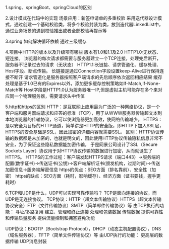 1.spring、springBoot、springCloud的区别

2.设计模式在代码中的实现
场景应用：新签申请单的多重校验
采用迭代器设计模式，通过创建一个基础校验类，将多个校验封装为类，放到迭代器LinkedList中，通过业务场景的遇到校验推出或者全部校验再提示等

3.spring 如何解决循环依赖
通过三级缓存

4.项目中HTTP的版本以及升级项有哪些
版本有1.0和1.1及2.0
HTTP1.0:无状态、短连接。
浏览器的每次请求都需要与服务器建立一个TCP连接，处理完后断开，服务器不记录过去的请求（无状态）
HTTP1.1:长链接、请求管道化、缓存处理、Host字段、断点传输。
长链接是通过Connection字段设置keep-Alive进行保持连接不断开
请求管道化是服务器按照客户端请求的先后顺序依次返回相应结果
缓存处理是基于1.0已有的Expires以外，添加更多缓存控制策略如If-Match,If-None-Match等
Host字段是HTTP1.0认为服务器唯一IP,但是虚拟主机可能存在多个来对应同一个物理服务器，需要请求头中传值

5.http和https的区别
HTTP：是互联网上应用最为广泛的一种网络协议，是一个客户端和服务器端请求和应答的标准（TCP），用于从WWW服务器传输超文本到本地浏览器的传输协议，它可以使浏览器更加高效，使网络传输减少。
HTTPS：是以安全为目标的HTTP通道，简单讲是HTTP的安全版，即HTTP下加入SSL层，HTTPS的安全基础是SSL，因此加密的详细内容就需要SSL。
区别：HTTP协议传输的数据都是未加密的，也就是明文的，因此使用HTTP协议传输隐私信息非常不安全，为了保证这些隐私数据能加密传输，
于是网景公司设计了SSL（Secure Sockets Layer）协议用于对HTTP协议传输的数据进行加密，从而就诞生了HTTPS。
HTTPS的工作过程：客户端发起HTTPS请求（端口443）->服务端的配置(数字证书)->传送证书(公钥)->客户端解析证书(颁发机构，过期时间)->传送加密信息->服务端解密信息
https的优点：SEO方面（排名靠前）、安全性（加密）
https的缺点：SEO方面（耗时，影响缓存）、经济方面（证书要钱，握手更耗时）

6.TCP和UDP是什么，UDP可以实现可靠传输吗？
TCP是面向连接的协议，而UDP是无连接协议。
TCP协议：HTTP（超文本传输协议）HTTPS（超文本传输协议安全）FTP（文件传输协议）SMTP（简单邮件传输协议）等
由TCP执行的功能：
寻址/多路复用
建立、管理和终止连接
处理和包装数据
传输数据
提供可靠性和传输质量服务
提供流量控制和拥塞避免功能

UDP协议：BOOTP（Bootstrap Protocol），DHCP（动态主机配置协议），DNS（域名服务器），TFTP（简单文件传输协议）等
由UDP执行的功能：
更高层的数据传输
UDP消息封装



